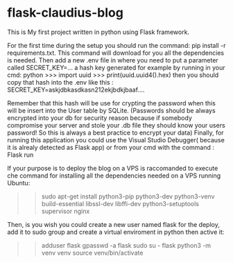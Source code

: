 # flask-claudius-blog
This is My first project written in python using Flask framework.

For the first time during the setup you should run the command: 
    pip install -r requirements.txt.
This command will download for you all the dependencies is needed.
Then add a new .env file in where you need to put a parameter called SECRET_KEY=... a hash key generated for example by running in your cmd:
    python
    >>> import uuid
    >>> print(uuid.uuid4().hex)
    then you should copy that hash into the .env
    like this : SECRET_KEY=askjdbkasdkasn212ekjbdkjbaaf....

Remember that this hash will be use for crypting the password when this will be insert into the User table by SQLite.
(Passwords should be always encrypted into your db for security reason because if somebody compromise your server and stole your .db file they should know your users password! So this is always a best practice to encrypt your data)
Finally, for running this application you could use the Visual Studio Debugger( because it is alrealy detected as Flask app) or from your cmd with the command : Flask run

If your purpose is to deploy the blog on a VPS is raccomanded to execute che command for installing all the dependencies needed on a VPS running Ubuntu:

>> sudo apt-get install python3-pip python3-dev python3-venv build-essential libssl-dev libffi-dev python3-setuptools supervisor nginx 

Then, is you wish you could create a new user named flask
for the deploy, add it to sudo group and create a virtual enviroment in python then active it:
>> adduser flask
>> gpasswd -a flask sudo
>> su - flask
>> python3 -m venv venv
>> source venv/bin/activate